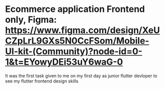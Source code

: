 # Ecommerce application Frontend only, Figma: https://www.figma.com/design/XeUCZpLrL9GXs5N0CcFSom/Mobile-UI-kit-(Community)?node-id=0-1&t=EYowyDEi53uY6waG-0

It was the first task given to me on my first day as junior flutter devloper to see my flutter frontend design skills
